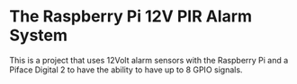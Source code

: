 # The Raspberry Pi 12V PIR Alarm System 
This is a project that uses 12Volt alarm sensors with the Raspberry Pi and a Piface Digital 2 to have the ability to have up to 8 GPIO signals. 


